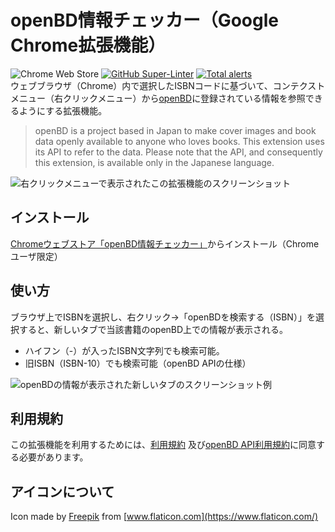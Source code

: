 # openBD情報チェッカー（Google Chrome拡張機能）
![Chrome Web Store](https://img.shields.io/chrome-web-store/v/jmbcpombnleepfponcjibgeohkfcocgg) [![GitHub Super-Linter](https://github.com/ttsukagoshi/openbd-checker/workflows/Lint%20Code%20Base/badge.svg)](https://github.com/marketplace/actions/super-linter) [![Total alerts](https://img.shields.io/lgtm/alerts/g/ttsukagoshi/openbd-checker.svg?logo=lgtm&logoWidth=18)](https://lgtm.com/projects/g/ttsukagoshi/openbd-checker/alerts/)  
ウェブブラウザ（Chrome）内で選択したISBNコードに基づいて、コンテクストメニュー（右クリックメニュー）から[openBD](https://openbd.jp/)に登録されている情報を参照できるようにする拡張機能。

<blockquote>
openBD is a project based in Japan to make cover images and book data openly available to anyone who loves books. This extension uses its API to refer to the data. Please note that the API, and consequently this extension, is available only in the Japanese language.
</blockquote>

![右クリックメニューで表示されたこの拡張機能のスクリーンショット](https://www.scriptable-assets.page/assets/images/openBD-checker/screenshot_openBD_1.jpg)

## インストール
[Chromeウェブストア「openBD情報チェッカー」](https://chrome.google.com/webstore/detail/openbd%E6%83%85%E5%A0%B1%E3%83%81%E3%82%A7%E3%83%83%E3%82%AB%E3%83%BC/jmbcpombnleepfponcjibgeohkfcocgg?hl=ja)からインストール（Chromeユーザ限定）

## 使い方
ブラウザ上でISBNを選択し、右クリック→「openBDを検索する（ISBN）」を選択すると、新しいタブで当該書籍のopenBD上での情報が表示される。
- ハイフン（-）が入ったISBN文字列でも検索可能。
- 旧ISBN（ISBN-10）でも検索可能（openBD APIの仕様）

![openBDの情報が表示された新しいタブのスクリーンショット例](https://www.scriptable-assets.page/assets/images/openBD-checker/screenshot_openBD_2.jpg)

## 利用規約
この拡張機能を利用するためには、[利用規約](https://www.scriptable-assets.page/terms-and-conditions/) 及び[openBD API利用規約](https://openbd.jp/terms/)に同意する必要があります。

## アイコンについて
Icon made by [Freepik](https://www.flaticon.com/authors/freepik) from [www.flaticon.com](https://www.flaticon.com/)
